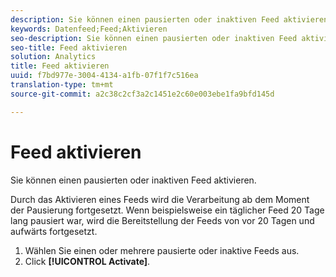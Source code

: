 ```yaml
---
description: Sie können einen pausierten oder inaktiven Feed aktivieren.
keywords: Datenfeed;Feed;Aktivieren
seo-description: Sie können einen pausierten oder inaktiven Feed aktivieren.
seo-title: Feed aktivieren
solution: Analytics
title: Feed aktivieren
uuid: f7bd977e-3004-4134-a1fb-07f1f7c516ea
translation-type: tm+mt
source-git-commit: a2c38c2cf3a2c1451e2c60e003ebe1fa9bfd145d

---
```



# Feed aktivieren

Sie können einen pausierten oder inaktiven Feed aktivieren.

Durch das Aktivieren eines Feeds wird die Verarbeitung ab dem Moment der Pausierung fortgesetzt. Wenn beispielsweise ein täglicher Feed 20 Tage lang pausiert war, wird die Bereitstellung der Feeds von vor 20 Tagen und aufwärts fortgesetzt.

1. Wählen Sie einen oder mehrere pausierte oder inaktive Feeds aus.
1. Click **[!UICONTROL Activate]**.